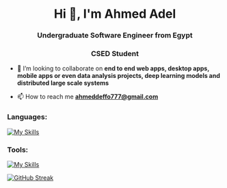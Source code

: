 <h1 align="center">Hi 👋, I'm Ahmed Adel</h1>
<h3 align="center">Undergraduate Software Engineer from Egypt</h3>
<h3 align="center">CSED Student</h3>



- 👯 I’m looking to collaborate on **end to end web apps, desktop apps, mobile apps or even data analysis projects, deep learning models and distributed large scale systems**

- 📫 How to reach me **ahmeddeffo777@gmail.com**

<h3 align="left">Languages:</h3>

  [![My Skills](https://skills.thijs.gg/icons?i=c,cpp,java,dart,js,ts,html,css,python,ruby)](https://skills.thijs.gg)


<h3 align="left">Tools:</h3>

[![My Skills](https://skills.thijs.gg/icons?i=angular,react,flutter,spring,nodejs,rails,mongodb,postgresql,mysql,aws,supabase,tensorflow,git)](https://skills.thijs.gg)





[![GitHub Streak](http://github-readme-streak-stats.herokuapp.com?user=Deffo0&theme=dark&background=000000)](https://git.io/streak-stats)

